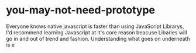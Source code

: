 you-may-not-need-prototype
==========================

Everyone knows native javascript is faster than using JavaScript Librarys, I'd recommend learning Javascript at it's core reason beacuse Libaries will go in and out of trend and fashion.
Understanding what goes on underneath is e
